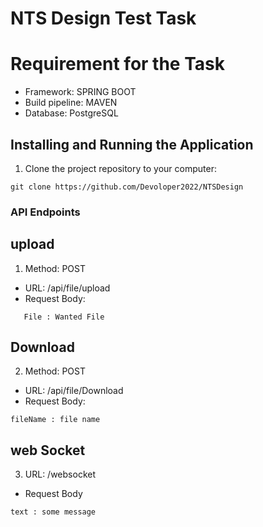 # NTS Design Test Task 

# Requirement for the Task

- Framework: SPRING BOOT  
- Build pipeline: MAVEN 
- Database: PostgreSQL

## Installing and Running the Application

1. Clone the project repository to your computer:
```shell
git clone https://github.com/Devoloper2022/NTSDesign
```



### API Endpoints

## upload

1. Method: POST
- URL: /api/file/upload
- Request Body:

```
   File : Wanted File
```
## Download

2. Method: POST 
- URL: /api/file/Download
- Request Body:
```
fileName : file name
```

## web Socket

3. URL: /websocket
- Request Body
```
text : some message
```

